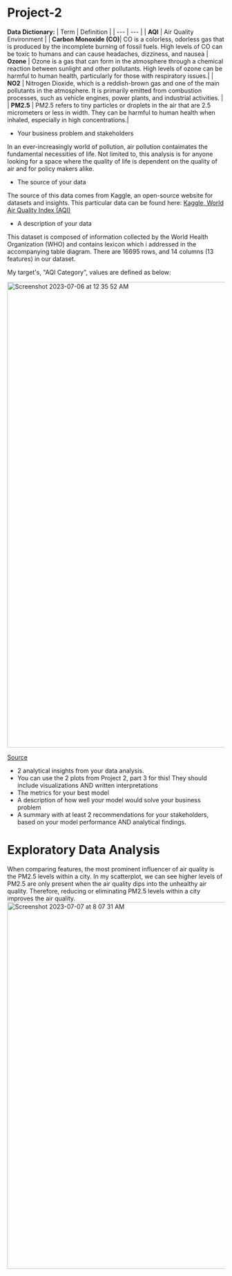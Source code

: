 # Project-2

**Data Dictionary:**
| Term | Definition |
| --- | --- |
| **AQI** | Air Quality Environment |
| **Carbon Monoxide (CO)**| CO is a colorless, odorless gas that is produced by the incomplete burning of fossil fuels. High levels of CO can be toxic to humans and can cause headaches, dizziness, and nausea
| **Ozone** | Ozone is a gas that can form in the atmosphere through a chemical reaction between sunlight and other pollutants. High levels of ozone can be harmful to human health, particularly for those with respiratory issues.|
| **NO2** | Nitrogen Dioxide, which is a reddish-brown gas and one of the main pollutants in the atmosphere. It is primarily emitted from combustion processes, such as vehicle engines, power plants, and industrial activities. |
| **PM2.5** | PM2.5 refers to tiny particles or droplets in the air that are 2.5 micrometers or less in width. They can be harmful to human health when inhaled, especially in high concentrations.|



* Your business problem and stakeholders

In an ever-increasingly world of pollution, air pollution contaimates the fundamental necessities of life. Not limited to, this analysis is for anyone looking for a space where the quality of life is dependent on the quality of air and for policy makers alike.

* The source of your data

The source of this data comes from Kaggle, an open-source website for datasets and insights. This particular data can be found here: [Kaggle, World Air Quality Index (AQI)](https://www.kaggle.com/datasets/adityaramachandran27/world-air-quality-index-by-city-and-coordinates)

* A description of your data

This dataset is composed of information collected by the World Health Organization (WHO) and contains lexicon which i addressed in the accompanying table diagram.
There are 16695 rows, and 14 columns (13 features) in our dataset.

My target's, "AQI Category", values are defined as below:

<img width="1079" alt="Screenshot 2023-07-06 at 12 35 52 AM" src="https://github.com/eckoecho/Project-2/assets/43970023/abcf9ceb-f322-4333-9835-d7e80b5abaa3">

[Source](https://www.airnow.gov/aqi/aqi-basics/#:~:text=AQI%20values%20at%20or%20below,as%20AQI%20values%20get%20higher)


* 2 analytical insights from your data analysis.
* You can use the 2 plots from Project 2, part 3 for this!
  They should include visualizations AND written interpretations
* The metrics for your best model
* A description of how well your model would solve your business problem
* A summary with at least 2 recommendations for your stakeholders, based on your model performance AND analytical findings.

# Exploratory Data Analysis

When comparing features, the most prominent influencer of air quality is the PM2.5 levels within a city. In my scatterplot, we can see higher levels of PM2.5 are only present when the air quality dips into the unhealthy air quality. Therefore, reducing or eliminating PM2.5 levels within a city improves the air quality.
<img width="850" alt="Screenshot 2023-07-07 at 8 07 31 AM" src="https://github.com/eckoecho/Project-2/assets/43970023/d4f47613-7c7f-47ea-b0e0-664949b002b0">

